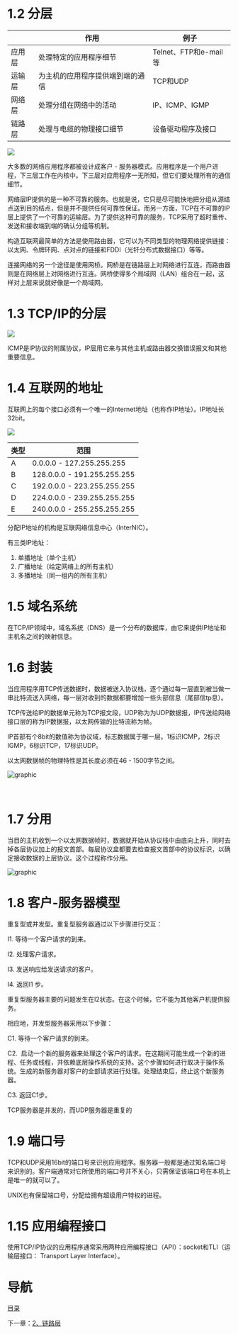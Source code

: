 # 1.2 分层

|      | 作用               | 例子                 |
| ---- | ---------------- | ------------------ |
| 应用层  | 处理特定的应用程序细节      | Telnet、FTP和e-mail等 |
| 运输层  | 为主机的应用程序提供端到端的通信 | TCP和UDP            |
| 网络层  | 处理分组在网络中的活动      | IP、ICMP、IGMP       |
| 链路层  | 处理与电缆的物理接口细节     | 设备驱动程序及接口          |

![](img/chap1/img1.png)

大多数的网络应用程序都被设计成客户 - 服务器模式。应用程序是一个用户进程，下三层工作在内核中。下三层对应用程序一无所知，但它们要处理所有的通信细节。

网络层IP提供的是一种不可靠的服务。也就是说，它只是尽可能快地把分组从源结点送到目的结点，但是并不提供任何可靠性保证。而另一方面，TCP在不可靠的IP层上提供了一个可靠的运输层。为了提供这种可靠的服务，TCP采用了超时重传、发送和接收端到端的确认分组等机制。

构造互联网最简单的方法是使用路由器，它可以为不同类型的物理网络提供链接：以太网、令牌环网、点对点的链接和FDDI（光钎分布式数据接口）等等。

连接网络的另一个途径是使用网桥。网桥是在链路层上对网络进行互连，而路由器则是在网络层上对网络进行互连。网桥使得多个局域网（LAN）组合在一起，这样对上层来说就好像是一个局域网。

# 1.3 TCP/IP的分层

![](img/chap1/img2.png)

ICMP是IP协议的附属协议，IP层用它来与其他主机或路由器交换错误报文和其他重要信息。

# 1.4 互联网的地址

互联网上的每个接口必须有一个唯一的Internet地址（也称作IP地址）。IP地址长32bit。

![](img/chap1/img3.png)

| 类型   | 范围                          |
| :--- | --------------------------- |
| A    | 0.0.0.0 - 127.255.255.255   |
| B    | 128.0.0.0 - 191.255.255.255 |
| C    | 192.0.0.0 - 223.255.255.255 |
| D    | 224.0.0.0 - 239.255.255.255 |
| E    | 240.0.0.0 - 255.255.255.255 |

分配IP地址的机构是互联网络信息中心（InterNIC）。

有三类IP地址：

1. 单播地址（单个主机）
2. 广播地址（给定网络上的所有主机）
3. 多播地址（同一组内的所有主机）

# 1.5 域名系统

在TCP/IP领域中，域名系统（DNS）是一个分布的数据库，由它来提供IP地址和主机名之间的映射信息。

# 1.6 封装

当应用程序用TCP传送数据时，数据被送入协议栈，逐个通过每一层直到被当做一串比特流送入网络，每一层对收到的数据都要增加一些头部信息（尾部信tp息）。

TCP传送给IP的数据单元称为TCP报文段，UDP称为为UDP数据报，IP传送给网络接口层的称为IP数据报，以太网传输的比特流称为帧。

IP首部有个8bit的数值称为协议域，标志数据属于哪一层。1标识ICMP，2标识IGMP，6标识TCP，17标识UDP。

以太网数据帧的物理特性是其长度必须在46 - 1500字节之间。

![graphic](img/chap1/img4.png)

 

# 1.7 分用

当目的主机收到一个以太网数据帧时，数据就开始从协议栈中由底向上升，同时去掉各层协议加上的报文首部。每层协议盒都要去检查报文首部中的协议标识，以确定接收数据的上层协议。这个过程称作分用。

![graphic](img/chap1/img5.png)

# 1.8 客户-服务器模型

重复型或并发型。重复型服务器通过以下步骤进行交互：

I1. 等待一个客户请求的到来。

I2. 处理客户请求。

I3. 发送响应给发送请求的客户。

I4. 返回I1 步。

重复型服务器主要的问题发生在I2状态。在这个时候，它不能为其他客户机提供服务。

相应地，并发型服务器采用以下步骤：

C1. 等待一个客户请求的到来。

C2.  启动一个新的服务器来处理这个客户的请求。在这期间可能生成一个新的进程、任务或线程，并依赖底层操作系统的支持。这个步骤如何进行取决于操作系统。生成的新服务器对客户的全部请求进行处理。处理结束后，终止这个新服务器。

C3. 返回C1步。

TCP服务器是并发的，而UDP服务器是重复的

# 1.9 端口号

TCP和UDP采用16bit的端口号来识别应用程序。服务器一般都是通过知名端口号来识别的。客户端通常对它所使用的端口号并不关心，只需保证该端口号在本机上是唯一的就可以了。

UNIX也有保留端口号，分配给拥有超级用户特权的进程。

# 1.15 应用编程接口

使用TCP/IP协议的应用程序通常采用两种应用编程接口（API）：socket和TLI（运输层接口： Transport Layer Interface）。 

# 导航

[目录](README.md)

下一章：[2、链路层](2、链路层.md) 
